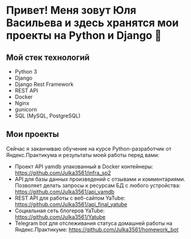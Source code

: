 # Привет! Меня зовут Юля Васильева и здесь хранятся мои проекты на Python и Django 👋

## Мой стек технологий
- Python 3
- Django
- Django Rest Framework
- REST API
- Docker
- Nginx
- gunicorn
- SQL (MySQL, PostgreSQL)

## Мои проекты
Сейчас я заканчиваю обучение на курсе Python-разработчик от Яндекс.Практикума и результаты моей работы перед вами:

- Проект API yamdb упакованный в Docker контейнеры: https://github.com/Julka3561/infra_sp2
- API для базы данных произведений с отзывами и комментариями. Позволяет делать запросы к ресурсам БД с любого устройства: https://github.com/Julka3561/api_yamdb
- REST API для работы с веб-сайтом YaTube: https://github.com/Julka3561/api_final_yatube
- Социальная сеть блогеров YaTube: https://github.com/Julka3561/Yatube
- Telegram bot для отслеживания статуса домашней работы на Яндекс.Практикуме: https://github.com/Julka3561/homework_bot

